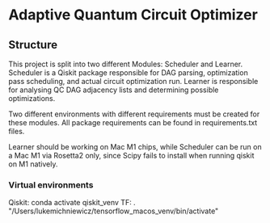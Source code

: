 # Adaptive Quantum Circuit Optimizer

## Structure

This project is split into two different Modules: Scheduler and Learner. Scheduler is a Qiskit package responsible for DAG parsing, optimization pass scheduling, and actual circuit optimization run. Learner is responsible for analysing QC DAG adjacency lists and determining possible optimizations.

Two different environments with different requirements must be created for these modules. All package requirements can be found in requirements.txt files.

Learner should be working on Mac M1 chips, while Scheduler can be run on a Mac M1 via Rosetta2 only, since Scipy fails to install when running qiskit on M1 natively.

### Virtual environments
Qiskit: conda activate qiskit_venv
TF: . "/Users/lukemichniewicz/tensorflow_macos_venv/bin/activate" 



